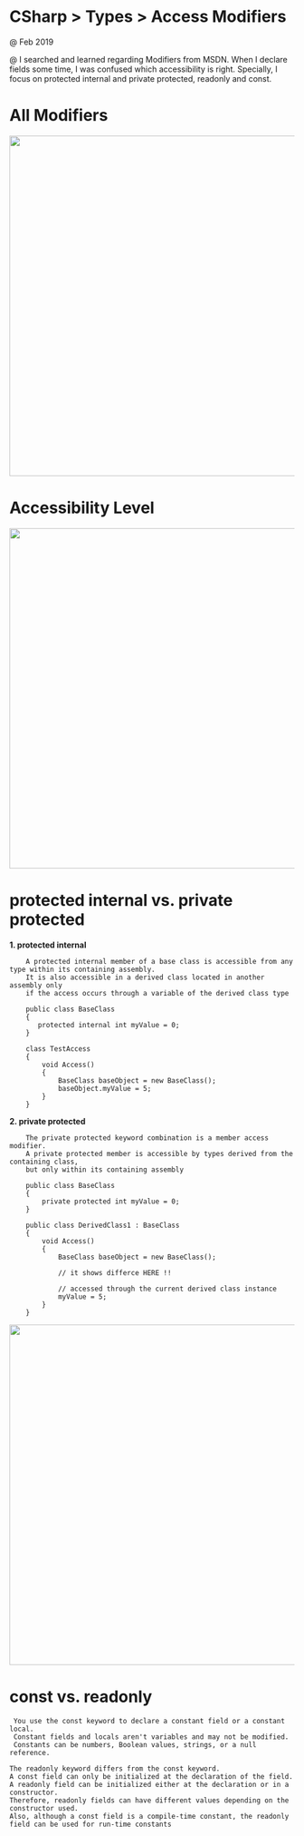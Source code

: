 # CSharp > Types > Access Modifiers
@ Feb 2019

@ I searched and learned regarding Modifiers from MSDN. When I declare fields some time, I was confused which accessibility is right. 
Specially, I focus on protected internal and private protected, readonly and const.  

# All Modifiers
<image src='modifier_all.JPG' width='600px'>
 
# Accessibility Level 

<image src='image.png' width='600px'>
 

# protected internal vs. private protected 
<b> 1. protected internal </b>
 
        A protected internal member of a base class is accessible from any type within its containing assembly. 
        It is also accessible in a derived class located in another assembly only 
        if the access occurs through a variable of the derived class type
        
        public class BaseClass
        {
           protected internal int myValue = 0;
        }

        class TestAccess
        {
            void Access()
            {
                BaseClass baseObject = new BaseClass();
                baseObject.myValue = 5; 
            }
        }

        
<b> 2. private protected </b>

        The private protected keyword combination is a member access modifier. 
        A private protected member is accessible by types derived from the containing class, 
        but only within its containing assembly
        
        public class BaseClass
        {
            private protected int myValue = 0;
        }

        public class DerivedClass1 : BaseClass
        {
            void Access()
            {
                BaseClass baseObject = new BaseClass();

                // it shows differce HERE !!

                // accessed through the current derived class instance
                myValue = 5;
            }
        }
 
<image src='modifier.JPG' width='600px'>

# const vs. readonly 

     You use the const keyword to declare a constant field or a constant local. 
     Constant fields and locals aren't variables and may not be modified. 
     Constants can be numbers, Boolean values, strings, or a null reference.

    The readonly keyword differs from the const keyword. 
    A const field can only be initialized at the declaration of the field. 
    A readonly field can be initialized either at the declaration or in a constructor. 
    Therefore, readonly fields can have different values depending on the constructor used. 
    Also, although a const field is a compile-time constant, the readonly field can be used for run-time constants
